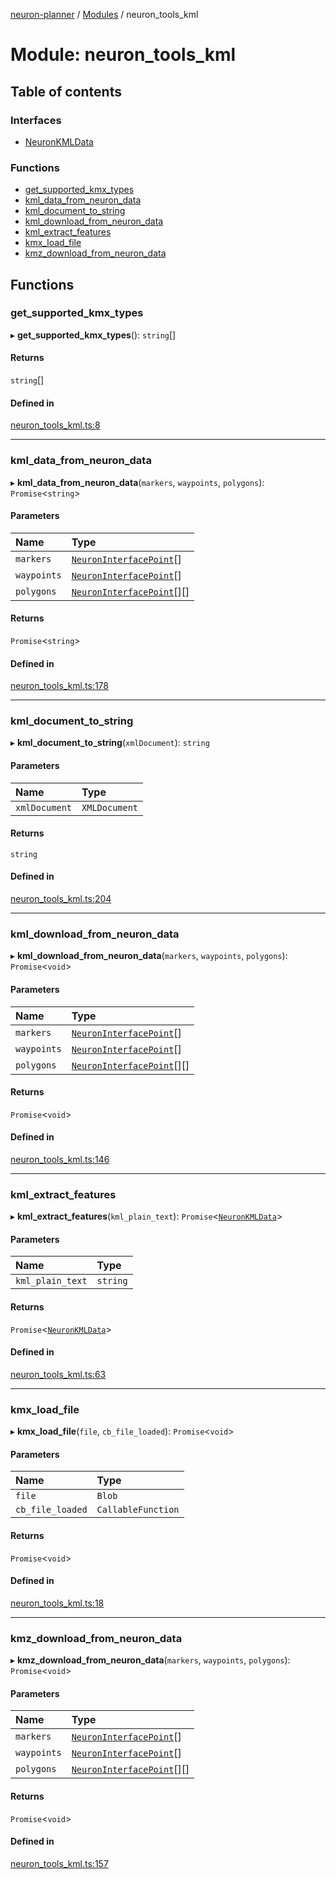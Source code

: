 [neuron-planner](../README.md) / [Modules](../modules.md) / neuron\_tools\_kml

# Module: neuron\_tools\_kml

## Table of contents

### Interfaces

- [NeuronKMLData](../interfaces/neuron_tools_kml.NeuronKMLData.md)

### Functions

- [get\_supported\_kmx\_types](neuron_tools_kml.md#get_supported_kmx_types)
- [kml\_data\_from\_neuron\_data](neuron_tools_kml.md#kml_data_from_neuron_data)
- [kml\_document\_to\_string](neuron_tools_kml.md#kml_document_to_string)
- [kml\_download\_from\_neuron\_data](neuron_tools_kml.md#kml_download_from_neuron_data)
- [kml\_extract\_features](neuron_tools_kml.md#kml_extract_features)
- [kmx\_load\_file](neuron_tools_kml.md#kmx_load_file)
- [kmz\_download\_from\_neuron\_data](neuron_tools_kml.md#kmz_download_from_neuron_data)

## Functions

### get\_supported\_kmx\_types

▸ **get_supported_kmx_types**(): `string`[]

#### Returns

`string`[]

#### Defined in

[neuron_tools_kml.ts:8](https://github.com/vtol-neuron/neuron-planner/blob/4fe8ba4/src/js/neuron_tools_kml.ts#L8)

___

### kml\_data\_from\_neuron\_data

▸ **kml_data_from_neuron_data**(`markers`, `waypoints`, `polygons`): `Promise`<`string`\>

#### Parameters

| Name | Type |
| :------ | :------ |
| `markers` | [`NeuronInterfacePoint`](../classes/neuron_interfaces.NeuronInterfacePoint.md)[] |
| `waypoints` | [`NeuronInterfacePoint`](../classes/neuron_interfaces.NeuronInterfacePoint.md)[] |
| `polygons` | [`NeuronInterfacePoint`](../classes/neuron_interfaces.NeuronInterfacePoint.md)[][] |

#### Returns

`Promise`<`string`\>

#### Defined in

[neuron_tools_kml.ts:178](https://github.com/vtol-neuron/neuron-planner/blob/4fe8ba4/src/js/neuron_tools_kml.ts#L178)

___

### kml\_document\_to\_string

▸ **kml_document_to_string**(`xmlDocument`): `string`

#### Parameters

| Name | Type |
| :------ | :------ |
| `xmlDocument` | `XMLDocument` |

#### Returns

`string`

#### Defined in

[neuron_tools_kml.ts:204](https://github.com/vtol-neuron/neuron-planner/blob/4fe8ba4/src/js/neuron_tools_kml.ts#L204)

___

### kml\_download\_from\_neuron\_data

▸ **kml_download_from_neuron_data**(`markers`, `waypoints`, `polygons`): `Promise`<`void`\>

#### Parameters

| Name | Type |
| :------ | :------ |
| `markers` | [`NeuronInterfacePoint`](../classes/neuron_interfaces.NeuronInterfacePoint.md)[] |
| `waypoints` | [`NeuronInterfacePoint`](../classes/neuron_interfaces.NeuronInterfacePoint.md)[] |
| `polygons` | [`NeuronInterfacePoint`](../classes/neuron_interfaces.NeuronInterfacePoint.md)[][] |

#### Returns

`Promise`<`void`\>

#### Defined in

[neuron_tools_kml.ts:146](https://github.com/vtol-neuron/neuron-planner/blob/4fe8ba4/src/js/neuron_tools_kml.ts#L146)

___

### kml\_extract\_features

▸ **kml_extract_features**(`kml_plain_text`): `Promise`<[`NeuronKMLData`](../interfaces/neuron_tools_kml.NeuronKMLData.md)\>

#### Parameters

| Name | Type |
| :------ | :------ |
| `kml_plain_text` | `string` |

#### Returns

`Promise`<[`NeuronKMLData`](../interfaces/neuron_tools_kml.NeuronKMLData.md)\>

#### Defined in

[neuron_tools_kml.ts:63](https://github.com/vtol-neuron/neuron-planner/blob/4fe8ba4/src/js/neuron_tools_kml.ts#L63)

___

### kmx\_load\_file

▸ **kmx_load_file**(`file`, `cb_file_loaded`): `Promise`<`void`\>

#### Parameters

| Name | Type |
| :------ | :------ |
| `file` | `Blob` |
| `cb_file_loaded` | `CallableFunction` |

#### Returns

`Promise`<`void`\>

#### Defined in

[neuron_tools_kml.ts:18](https://github.com/vtol-neuron/neuron-planner/blob/4fe8ba4/src/js/neuron_tools_kml.ts#L18)

___

### kmz\_download\_from\_neuron\_data

▸ **kmz_download_from_neuron_data**(`markers`, `waypoints`, `polygons`): `Promise`<`void`\>

#### Parameters

| Name | Type |
| :------ | :------ |
| `markers` | [`NeuronInterfacePoint`](../classes/neuron_interfaces.NeuronInterfacePoint.md)[] |
| `waypoints` | [`NeuronInterfacePoint`](../classes/neuron_interfaces.NeuronInterfacePoint.md)[] |
| `polygons` | [`NeuronInterfacePoint`](../classes/neuron_interfaces.NeuronInterfacePoint.md)[][] |

#### Returns

`Promise`<`void`\>

#### Defined in

[neuron_tools_kml.ts:157](https://github.com/vtol-neuron/neuron-planner/blob/4fe8ba4/src/js/neuron_tools_kml.ts#L157)
